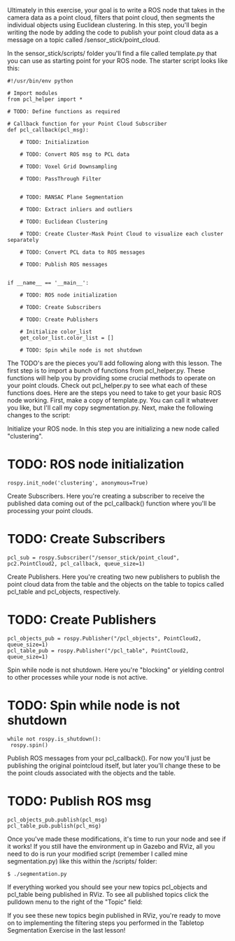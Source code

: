 Ultimately in this exercise, your goal is to write a ROS node that takes in the camera data as a point cloud, filters that point cloud, then segments the individual objects using Euclidean clustering. In this step, you'll begin writing the node by adding the code to publish your point cloud data as a message on a topic called /sensor_stick/point_cloud.

In the sensor_stick/scripts/ folder you'll find a file called template.py that you can use as starting point for your ROS node. The starter script looks like this:
```
#!/usr/bin/env python

# Import modules
from pcl_helper import *

# TODO: Define functions as required

# Callback function for your Point Cloud Subscriber
def pcl_callback(pcl_msg):

    # TODO: Initialization

    # TODO: Convert ROS msg to PCL data

    # TODO: Voxel Grid Downsampling

    # TODO: PassThrough Filter


    # TODO: RANSAC Plane Segmentation

    # TODO: Extract inliers and outliers

    # TODO: Euclidean Clustering

    # TODO: Create Cluster-Mask Point Cloud to visualize each cluster separately

    # TODO: Convert PCL data to ROS messages

    # TODO: Publish ROS messages


if __name__ == '__main__':

    # TODO: ROS node initialization

    # TODO: Create Subscribers

    # TODO: Create Publishers

    # Initialize color_list
    get_color_list.color_list = []

    # TODO: Spin while node is not shutdown

```

The TODO's are the pieces you'll add following along with this lesson. The first step is to import a bunch of functions from pcl_helper.py. These functions will help you by providing some crucial methods to operate on your point clouds. Check out pcl_helper.py to see what each of these functions does.
Here are the steps you need to take to get your basic ROS node working. First, make a copy of template.py. You can call it whatever you like, but I'll call my copy segmentation.py. Next, make the following changes to the script:

Initialize your ROS node. In this step you are initializing a new node called "clustering".

# TODO: ROS node initialization
```
rospy.init_node('clustering', anonymous=True)
```

Create Subscribers. Here you're creating a subscriber to receive the published data coming out of the pcl_callback() function where you'll be processing your point clouds.

# TODO: Create Subscribers
```
pcl_sub = rospy.Subscriber("/sensor_stick/point_cloud", pc2.PointCloud2, pcl_callback, queue_size=1)
```

Create Publishers. Here you're creating two new publishers to publish the point cloud data from the table and the objects on the table to topics called pcl_table and pcl_objects, respectively.

# TODO: Create Publishers
```
pcl_objects_pub = rospy.Publisher("/pcl_objects", PointCloud2, queue_size=1)
pcl_table_pub = rospy.Publisher("/pcl_table", PointCloud2, queue_size=1)
```

Spin while node is not shutdown. Here you're "blocking" or yielding control to other processes while your node is not active.

# TODO: Spin while node is not shutdown
```
while not rospy.is_shutdown():
 rospy.spin()
```

Publish ROS messages from your pcl_callback(). For now you'll just be publishing the original pointcloud itself, but later you'll change these to be the point clouds associated with the objects and the table.

# TODO: Publish ROS msg
```
pcl_objects_pub.publish(pcl_msg)
pcl_table_pub.publish(pcl_msg)
```

Once you've made these modifications, it's time to run your node and see if it works! If you still have the environment up in Gazebo and RViz, all you need to do is run your modified script (remember I called mine segmentation.py) like this within the /scripts/ folder:
```
$ ./segmentation.py
```

If everything worked you should see your new topics pcl_objects and pcl_table being published in RViz. To see all published topics click the pulldown menu to the right of the "Topic" field:

If you see these new topics begin published in RViz, you're ready to move on to implementing the filtering steps you performed in the Tabletop Segmentation Exercise in the last lesson!
